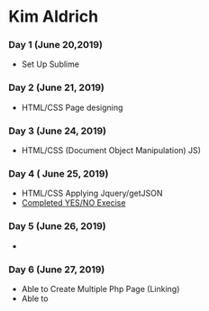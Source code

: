 # Kim Aldrich

### Day 1 (June 20,2019)
- Set Up Sublime

### Day 2 (June 21, 2019)
- HTML/CSS Page designing

### Day 3 (June 24, 2019)
- HTML/CSS (Document Object Manipulation) JS)

### Day 4 ( June 25, 2019)
- HTML/CSS Applying Jquery/getJSON 
- [Completed YES/NO Execise](https://github.com/chigoras/yesno)

### Day 5 (June 26, 2019)
 -
### Day 6 (June 27, 2019)
- Able to Create Multiple Php Page (Linking)
- Able to

